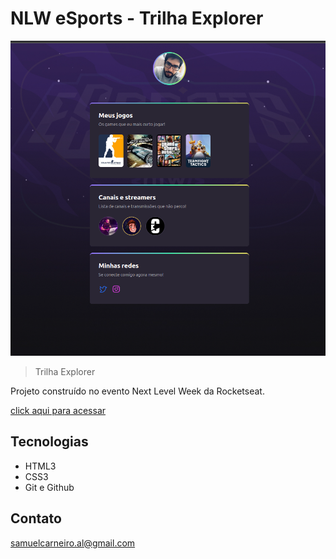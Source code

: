 # NLW eSports - Trilha Explorer

![preview](./.github/preview.png)

> Trilha Explorer

Projeto construído no evento Next Level Week da Rocketseat.

[click aqui para acessar](https://samuelcarneiro.github.io/nlw-esports-explorer/)

## Tecnologias
- HTML3
- CSS3
- Git e Github


## Contato

samuelcarneiro.al@gmail.com